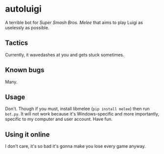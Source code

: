 # autoluigi
A terrible bot for *Super Smash Bros. Melee* that aims to play Luigi as uselessly as possible.

## Tactics
Currently, it wavedashes at you and gets stuck sometimes.

## Known bugs
Many.

## Usage
Don't. Though if you must, install libmelee (`pip install melee`) then run `bot.py`. It will not work because it's Windows-specific and more importantly, specific to my computer and user account. Have fun.

## Using it online
I don't care, it's so bad it's gonna make you lose every game anyway.
